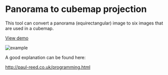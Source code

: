 # Panorama to cubemap projection

This tool can convert a panorama (equirectangular) image to six images that are used in a cubemap.

[View demo](https://darkeclipz.github.io/equirectangular-to-cubemap-projection/)

![example](example.png)

A good explanation can be found here:

http://paul-reed.co.uk/programming.html